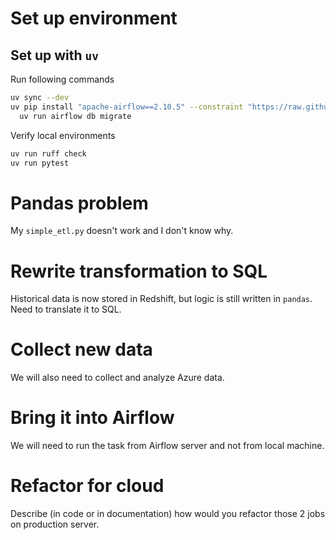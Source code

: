 # Set up environment
## Set up with `uv`

Run following commands
```bash
uv sync --dev
uv pip install "apache-airflow==2.10.5" --constraint "https://raw.githubusercontent.com/apache/airflow/constraints-2.10.5/constraints-3.12.txt" && \
  uv run airflow db migrate
```

Verify local environments
```bash
uv run ruff check
uv run pytest
```

# Pandas problem
My `simple_etl.py` doesn't work and I don't know why.

# Rewrite transformation to SQL
Historical data is now stored in Redshift, but logic is still written in `pandas`. Need to translate it to SQL.

# Collect new data
We will also need to collect and analyze Azure data.

# Bring it into Airflow
We will need to run the task from Airflow server and not from local machine.

# Refactor for cloud
Describe (in code or in documentation) how would you refactor those 2 jobs on production server.